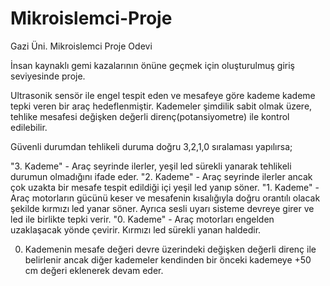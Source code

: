 # Mikroislemci-Proje
Gazi Üni. Mikroislemci Proje Odevi

İnsan kaynaklı gemi kazalarının önüne geçmek için oluşturulmuş giriş seviyesinde proje.

Ultrasonik sensör ile engel tespit eden ve mesafeye göre kademe kademe tepki veren bir araç hedeflenmiştir. Kademeler şimdilik sabit olmak üzere, tehlike mesafesi değişken değerli direnç(potansiyometre) ile kontrol edilebilir.

Güvenli durumdan tehlikeli duruma doğru 3,2,1,0 sıralaması yapılırsa;

"3. Kademe" - Araç seyrinde ilerler, yeşil led sürekli yanarak tehlikeli durumun olmadığını ifade eder.
"2. Kademe" - Araç seyrinde ilerler ancak çok uzakta bir mesafe tespit edildiği içi yeşil led yanıp söner.
"1. Kademe" - Araç motorların gücünü keser ve mesafenin kısalığıyla doğru orantılı olacak şekilde kırmızı led yanar söner. Ayrıca sesli uyarı sisteme devreye girer ve led ile birlikte tepki verir.
"0. Kademe" - Araç motorları engelden uzaklaşacak yönde çevirir. Kırmızı led sürekli yanan haldedir.

0. Kademenin mesafe değeri devre üzerindeki değişken değerli direnç ile belirlenir ancak diğer kademeler kendinden bir önceki kademeye +50 cm değeri eklenerek devam eder.